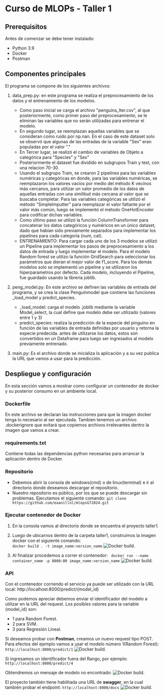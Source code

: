 # Curso de MLOPs - Taller 1

## Prerequisitos
Antes de comenzar se debe tener instalado:
- Python 3.9
- Docker
- Postman

## Componentes principales

El programa se compone de los siguientes archivos:

1. data_prep.py: en este programa se realiza el preprocesamiento de los datos y el entrenamiento de los modelos.
     -   Como paso inicial se carga el archivo "penguins_lter.csv", al que posteriormente, como primer paso del preprocesamiento, se le eliminan las variables que no serán utilizadas para entrenar el modelo.
     -   En segundo lugar, se reemplazan aquellas variables que se consideran como ruido por np.nan. En el caso de este dataset solo se observó que  algunas de las entradas de la variable "Sex" eran populadas por el valor "."
     -   En Tercer lugar, se realizó el cambio de variables de Objeto a categórica para "Species" y "Sex"
     -   Posteriormente el dataset fue dividido en subgrupos Train y test, con una relacion 70-30.
     -   Usando el subgrupo Train, se crearon 2 pipelines para las variables numéricas y categóricas en donde, para las variables numéricas, se reemplazaron los valores vacíos por medio del método K vecinos más cercanos, para utilizar un valor promedio de los datos de aquellas entradas con una similitud más cercana al valor que se buscaba completar. Para las variables categóricas se utilizó el método "SimpleImputter" para reemplazar el valor faltante por el valor más común, luego se implementó el método OneHotEncoder para codificar dichas variables.
     -   Como último paso se utilizó la función ColumnTransformer para concatenar los datos categóricos y numéricos en un único dataset, dado que habían sido previamente separados para implementar los pipelines para cada categoría (num, cat).
     -   ENTRENAMIENTO: Para cargar cada uno de los 3 modelos se utilizó un Pipeline para implementar los pasos de preprocesamiento a los datos de entrada y luego implementar el modelo. Para el modelo Random forest se utilizo la función GridSearch para seleccionar los parámetros que dieran el mejor valor de f1_score. Para los demás modelos solo se implementó un pipeline y se utilizaron los hiperparametros por defecto. Cada modelo, incluyendo el Pipeline, fue guardado usando la librería joblib.

2. peng_model.py: En este archivo se definen las variables de entrada del programa, y se crea la clase Penguinmodel que contiene las funciones _load_model y predict_species.
     - _load_model: carga el modelo .joblib mediante la variable Model_select, la cual define que modelo debe ser utilizado (valores entre 1 y 3)
     - predict_species: realiza la predicción de la especie del pinguino en función de las variables de entrada definidas por usuario y retorna la especie predecida. antes de utilizarse los datos, estos son convertidos en un Dataframe para luego ser ingresados al modelo previamente entrenado.

3. main.py: Es el archivo donde se inicializa la aplicación y a su vez publica la URL que vamos a usar para la predicción.

## Despliegue y configuración
En esta sección vamos a mostrar como configurar  un contenedor de docker y su posterior consumo en un ambiente local. 

###  Dockerfile
En este archivo se declaran las instrucciones para que la imagen docker tenga lo necesario al ser ejecutada. Tambien tenemos un archivo .dockerignore que evitará que copiemos archivos irrelevantes dentro la imagen que vamos a crear.

### requirements.txt
Contiene todas las dependencias python necesarias para arrancar la aplicación dentro de Docker.  

### Repositorio
- Debemos abrir la consola de windows(cmd) o de linux(terminal) e ir al directorio donde deseamos descargar el repositorio.
- Nuestro repositorio es público, por los que se puede descargar sin problemas. Ejecutamos el siguiente comando:
  ```git clone  https://github.com/eaanillol/mlopsG72024.git```

### Ejecutar contenedor de Docker
1. En la consola vamos al directorio donde se encuentra el proyecto taller1.

2. Luego de ubicarnos dentro de la carpeta taller1, construimos la imagen docker con el siguiente comando:   
``` docker build . -t image_name:version_name ```
![Docker build.](./images/docker_build.png)

3. Al finalizar procedemos a correr el contenedor:
``` docker run --name container_name -p 8000:80 image_name:version_name```
![Docker build.](./images/docker_run.png)

### API
Con el contenedor corriendo el servicio ya puede ser utilizado con la URL  local:
http://localhost:8000/predict/{model_id}

Como podemos apreciar debemos enviar el identificador del modelo a utilizar en la URL del request. Los posibles valores para la variable {model_id} son:
- 1 para Random Forest.
- 2 para SVM.
- 3 para Regresión Líneal.

Si deseamos probar con **Postman**, creamos un nuevo request tipo POST. Para efectos del ejemplo vamos a usar el modelo número 1(Random Forest):
``` http://localhost:8000/predict/1 ```
![Docker build.](./images/postman_model_1.png)

Si ingresamos un identificador fuera del Rango, por ejemplo:
``` http://localhost:8000/predict/4 ```

Obtendremos un mensaje de modelo no encontrado:
![Docker build.](./images/postman_invalid_value.png)

El proyecto también tiene habilitada una URL de **swagger**, en la cual también probar el endpoint:
``` http://localhost:8000/docs ```
![Docker build.](./images/swagger_1.png)
